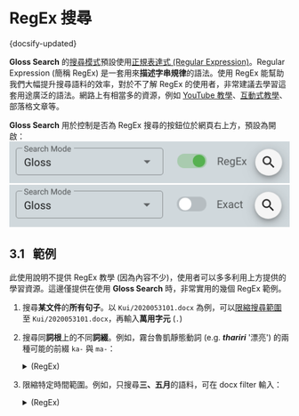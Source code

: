 # RegEx 搜尋

{docsify-updated}

**Gloss Search** 的[搜尋模式](search-modes.md)預設使用[正規表達式 (Regular Expression)](https://zh.wikipedia.org/zh-tw/正規表示式)。Regular Expression (簡稱 RegEx) 是一套用來**描述字串規律**的語法。使用 RegEx 能幫助我們大幅提升搜尋語料的效率，對於不了解 RegEx 的使用者，非常建議去學習這套用途廣泛的語法。網路上有相當多的資源，例如 [YouTube 教學](https://www.youtube.com/playlist?list=PL4cUxeGkcC9g6m_6Sld9Q4jzqdqHd2HiD)、[互動式教學](https://regexone.com)、部落格文章等。


**Gloss Search** 用於控制是否為 RegEx 搜尋的按鈕位於網頁右上方，預設為開啟：  
![](_media/UI-regex-btn.png ':size=40%')  
![](_media/UI-regex-btn2.png ':size=40%')


## 3.1 &nbsp; 範例

此使用說明不提供 RegEx 教學 (因為內容不少)，使用者可以多多利用上方提供的學習資源。這邊僅提供在使用 **Gloss Search** 時，非常實用的幾個 RegEx 範例。

1. 搜尋**某文件**的**所有句子**。以 `Kui/2020053101.docx` 為例，可以[限縮搜尋範圍](search-modes?id=docx-filter) 至 `Kui/2020053101.docx`，再輸入**萬用字元** (`.`)
1. 搜尋同**詞根**上的不同**詞綴**。例如，霧台魯凱靜態動詞 (e.g. _**thariri**_ '漂亮') 的兩種可能的前綴 `ka-` 與 `ma-`：

	<details>
	<summary>(RegEx)</summary>

	```regex
	^(ma|ka)thariri$
	```

	- `^`: 字串開頭
	- `$`: 字串結尾
	- `(ma|ka)`: `ma` 或 `ka`
	- `^(ma|ka)`: 以 `ma` 或 `ka` 開頭
	</details>
1. 限縮特定時間範圍。例如，只搜尋**三、五月**的語料，可在 docx filter 輸入：

	<details>
	<summary>(RegEx)</summary>

	```regex
	Kui/20200[356]
	```

	如此，就會搜尋以 `Kui/202003`, `Kui/202005` 開頭的文件路徑，例如：

	- `Kui/20200318.docx`, `Kui/20200325.docx`, `Kui/20200508`, `Kui/20200515`, ...
	</details>

<!-- 
2. Regular Expression
	Match anything `.`
	How to get all gloss in a particular file (. + Docx filter)
	Character set `[]`
		How to search in a specific time range
	Groups `()` + OR `|`
		How to search for diff. affixes on the same stem
 -->
